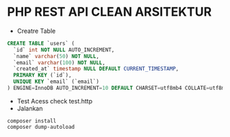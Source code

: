 # PHP REST API CLEAN ARSITEKTUR

- Creatre Table

```sql
CREATE TABLE `users` (
  `id` int NOT NULL AUTO_INCREMENT,
  `name` varchar(50) NOT NULL,
  `email` varchar(100) NOT NULL,
  `created_at` timestamp NULL DEFAULT CURRENT_TIMESTAMP,
  PRIMARY KEY (`id`),
  UNIQUE KEY `email` (`email`)
) ENGINE=InnoDB AUTO_INCREMENT=10 DEFAULT CHARSET=utf8mb4 COLLATE=utf8mb4_0900_ai_ci
```

- Test Acess check test.http
- Jalankan

```
composer install
composer dump-autoload
```
